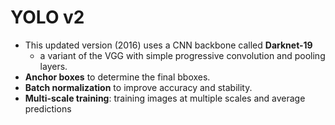 # YOLO v2

* This updated version (2016) uses a CNN backbone called **Darknet-19**
  * a variant of the VGG with simple progressive convolution and pooling layers.
* **Anchor boxes** to determine the final bboxes.
* **Batch normalization** to improve accuracy and stability.
* **Multi-scale training**: training images at multiple scales and average predictions

